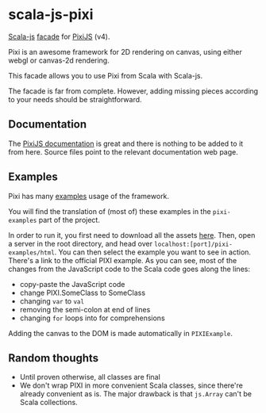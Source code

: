 # scala-js-pixi

[Scala-js](https://www.scala-js.org/) 
[facade](https://www.scala-js.org/doc/interoperability/facade-types.html)
for
[PixiJS](http://www.pixijs.com/) (v4).

Pixi is an awesome framework for 2D rendering on canvas, using either webgl
or canvas-2d rendering.

This facade allows you to use Pixi from Scala
with Scala-js.

The facade is far from complete. However, adding
missing pieces according to your needs should be
straightforward.

## Documentation

The 
[PixiJS documentation](http://pixijs.download/release/docs/index.html)
is great and there is nothing to be added to it
from here. Source files point to the relevant
documentation web page.

## Examples

Pixi has many
[examples](https://pixijs.io/examples/)
usage of the framework.


You will find the translation of (most of) these
examples in the `pixi-examples` part of the project.


In order to run it, you first need to download
all the assets
[here](https://github.com/pixijs/examples/tree/gh-pages/required).
Then, open a server in the root
directory, and head over
`localhost:[port]/pixi-examples/html`.
You can then select the example you want to see
in action. There's a link to the official PIXI
example. As you can see, most of the changes from
the JavaScript code to the Scala code goes along
the lines:

- copy-paste the JavaScript code
- change PIXI.SomeClass to SomeClass
- changing `var` to `val`
- removing the semi-colon at end of lines
- changing `for` loops into for comprehensions

Adding the canvas to the DOM is made automatically
in
`PIXIExample`.

## Random thoughts

- Until proven otherwise, all classes are final
- We don't wrap PIXI in more convenient Scala
classes, since there're already convenient as is.
The major drawback is that `js.Array` can't be
Scala collections.
